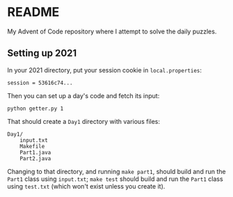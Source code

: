 
# README

My Advent of Code repository where I attempt to solve the daily puzzles.

## Setting up 2021

In your 2021 directory, put your session cookie in `local.properties`:

    session = 53616c74...

Then you can set up a day's code and fetch its input:

    python getter.py 1

That should create a `Day1` directory with various files:

    Day1/
        input.txt
        Makefile
        Part1.java
        Part2.java

Changing to that directory, and running `make part1`, should build and run the
`Part1` class using `input.txt`; `make test` should build and run the `Part1`
class using `test.txt` (which won't exist unless you create it).
